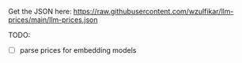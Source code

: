 Get the JSON here: https://raw.githubusercontent.com/wzulfikar/llm-prices/main/llm-prices.json

TODO:
- [ ] parse prices for embedding models
